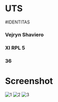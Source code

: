 # UTS

#IDENTITAS

### Vejryn Shaviero
### XI RPL 5
### 36

# Screenshot
![1](https://cloud.githubusercontent.com/assets/22088378/24033477/a71c9854-0b1f-11e7-9ba7-229143a93d62.PNG)
![2](https://cloud.githubusercontent.com/assets/22088378/24033478/a71fedb0-0b1f-11e7-9e1b-ae8fcd202263.PNG)
![3](https://cloud.githubusercontent.com/assets/22088378/24033480/a758e55c-0b1f-11e7-9a37-8701fc126602.PNG)
